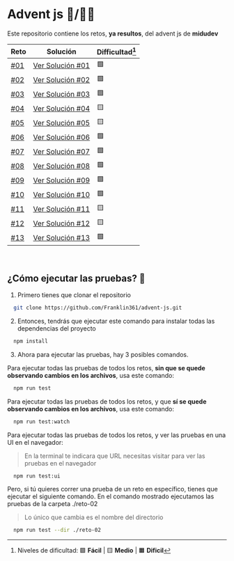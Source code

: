 # Advent js 🎄/👨‍💻

Este repositorio contiene los retos, **ya resultos**, del advent js de **midudev**

| Reto                                           | Solución                                                                                               | Difficultad[^1] |
| ---------------------------------------------- | ------------------------------------------------------------------------------------------------------ | --------------- |
| [#01](https://adventjs.dev/challenges/2023/1)  | [Ver Solución #01](https://github.com/Franklin361/advent-js/blob/main/advent-js-2023/reto-01/index.ts) | 🟩              |
| [#02](https://adventjs.dev/challenges/2023/2)  | [Ver Solución #02](https://github.com/Franklin361/advent-js/blob/main/advent-js-2023/reto-02/index.ts) | 🟩              |
| [#03](https://adventjs.dev/challenges/2023/3)  | [Ver Solución #03](https://github.com/Franklin361/advent-js/blob/main/advent-js-2023/reto-03/index.ts) | 🟩              |
| [#04](https://adventjs.dev/challenges/2023/4)  | [Ver Solución #04](https://github.com/Franklin361/advent-js/blob/main/advent-js-2023/reto-04/index.ts) | 🟨              |
| [#05](https://adventjs.dev/challenges/2023/5)  | [Ver Solución #05](https://github.com/Franklin361/advent-js/blob/main/advent-js-2023/reto-05/index.ts) | 🟨              |
| [#06](https://adventjs.dev/challenges/2023/6)  | [Ver Solución #06](https://github.com/Franklin361/advent-js/blob/main/advent-js-2023/reto-06/index.ts) | 🟩              |
| [#07](https://adventjs.dev/challenges/2023/7)  | [Ver Solución #07](https://github.com/Franklin361/advent-js/blob/main/advent-js-2023/reto-07/index.ts) | 🟩              |
| [#08](https://adventjs.dev/challenges/2023/8)  | [Ver Solución #08](https://github.com/Franklin361/advent-js/blob/main/advent-js-2023/reto-08/index.ts) | 🟩              |
| [#09](https://adventjs.dev/challenges/2023/9)  | [Ver Solución #09](https://github.com/Franklin361/advent-js/blob/main/advent-js-2023/reto-09/index.ts) | 🟩              |
| [#10](https://adventjs.dev/challenges/2023/10) | [Ver Solución #10](https://github.com/Franklin361/advent-js/blob/main/advent-js-2023/reto-10/index.ts) | 🟩              |
| [#11](https://adventjs.dev/challenges/2023/11) | [Ver Solución #11](https://github.com/Franklin361/advent-js/blob/main/advent-js-2023/reto-11/index.ts) | 🟨              |
| [#12](https://adventjs.dev/challenges/2023/12) | [Ver Solución #12](https://github.com/Franklin361/advent-js/blob/main/advent-js-2023/reto-12/index.ts) | 🟨              |
| [#13](https://adventjs.dev/challenges/2023/13) | [Ver Solución #13](https://github.com/Franklin361/advent-js/blob/main/advent-js-2023/reto-13/index.ts) | 🟩              |

[^1]: Niveles de dificultad: 🟩 **Fácil** | 🟨 **Medio** | 🟧 **Dificil**

</br>

## ¿Cómo ejecutar las pruebas? 🧪

1. Primero tienes que clonar el repositorio

```bash
  git clone https://github.com/Franklin361/advent-js.git
```

2. Entonces, tendrás que ejecutar este comando para instalar todas las dependencias del proyecto

```bash
  npm install
```

3. Ahora para ejecutar las pruebas, hay 3 posibles comandos.

Para ejecutar todas las pruebas de todos los retos, **sin que se quede observando cambios en los archivos**, usa este comando:

```bash
  npm run test
```

Para ejecutar todas las pruebas de todos los retos, y que **sí se quede observando cambios en los archivos**, usa este comando:

```bash
  npm run test:watch
```

Para ejecutar todas las pruebas de todos los retos, y ver las pruebas en una UI en el navegador:

> En la terminal te indicara que URL necesitas visitar para ver las pruebas en el navegador

```bash
  npm run test:ui
```

Pero, si tú quieres correr una prueba de un reto en específico, tienes que ejecutar el siguiente comando.
En el comando mostrado ejecutamos las pruebas de la carpeta ./reto-02

> Lo único que cambia es el nombre del directorio

```bash
  npm run test --dir ./reto-02
```
